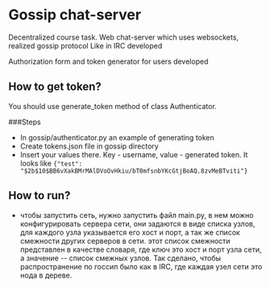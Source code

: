 # Gossip chat-server

Decentralized course task. Web chat-server which uses websockets, realized gossip protocol
Like in IRC developed

Authorization form and token generator for users developed

## How to get token?
You should use generate_token method of class Authenticator.

###Steps
+ In gossip/authenticator.py an example of generating token
+ Create tokens.json file in gossip directory
+ Insert your values there. Key - username, value - generated token. It looks like `{"test": "$2b$10$BB6vXakBMrMAlDVoOvHkiu/bT0mfsnbYKcGtjBoAQ.8zvMeBTviti"}`

## How to run?

+ чтобы запустить сеть, нужно запустить файл main.py, в нем можно конфигурировать сервера сети, они задаются в виде списка узлов, для каждого узла указывается его хост и порт, а так же список смежности других серверов в сети. этот список смежности представлен в качестве словаря, где ключ это хост и порт узла сети, а значение -- список смежных узлов. Так сделано, чтобы распространение по госсип было как в IRC, где каждая узел сети это нода в дереве. 
